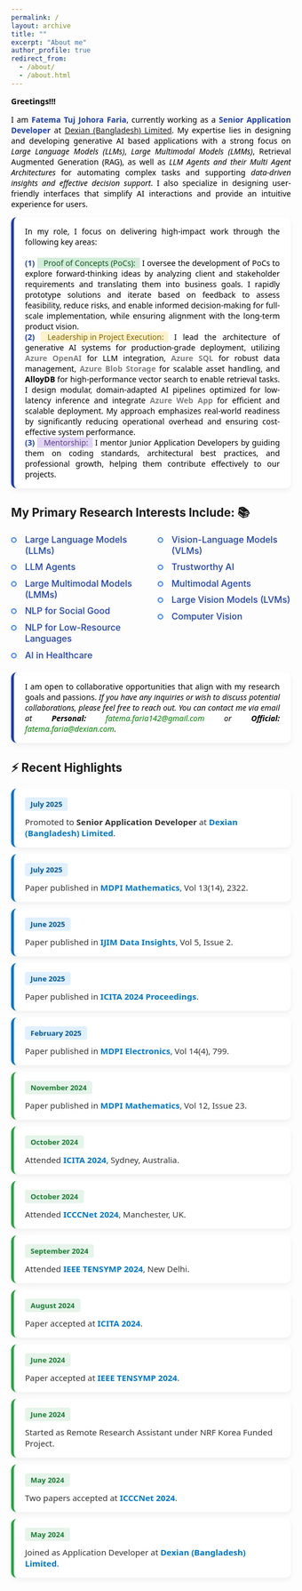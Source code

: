 ```yaml
---
permalink: /
layout: archive
title: ""
excerpt: "About me"
author_profile: true
redirect_from: 
  - /about/
  - /about.html
---
```



<style>
  .news-wrapper {
    font-family: 'Segoe UI', sans-serif;
  }

  .news-card {
    background: #ffffff;
    border-radius: 10px;
    padding: 16px 20px;
    margin: 12px 0;
    box-shadow: 0 4px 10px rgba(0,0,0,0.06);
    transition: transform 0.2s ease;
  }

  .news-card:hover {
    transform: scale(1.015);
  }

  .news-date {
    font-weight: 600;
    padding: 3px 10px;
    border-radius: 4px;
    font-size: 13px;
    display: inline-block;
    margin-bottom: 6px;
  }

  .news-link {
    color: #0077cc;
    font-weight: 600;
    text-decoration: none;
  }

  .news-link:hover {
    text-decoration: underline;
  }

  .news-desc {
    color: #333;
    margin-top: 4px;
    font-size: 15px;
  }

  /* Color coding by year */
  .year-2025 {
    border-left: 5px solid #0077cc;
  }

  .year-2025 .news-date {
    background: #e0f0ff;
    color: #005799;
  }

  .year-2024 {
    border-left: 5px solid #28a745;
  }

  .year-2024 .news-date {
    background: #e6f4ea;
    color: #1b7e35;
  }

  .year-2023 {
    border-left: 5px solid #ff9800;
  }

  .year-2023 .news-date {
    background: #fff4e0;
    color: #d27b00;
  }

.info-wrapper {
  font-family: 'Segoe UI', sans-serif;
}

.info-card {
  background: #ffffff;
  border-radius: 10px;
  padding: 16px 20px;
  margin: 12px 0;
  box-shadow: 0 4px 10px rgba(0,0,0,0.06);
  border-left: 5px solid #1e40af; /* blue border */
}

/* Optional: You can define more themes like .info-2025 if needed */

</style>
<span style="color:black; font-family:'Segoe UI', sans-serif; font-weight:bold;">Greetings!!!</span>

<p style="text-align:justify; color:black; font-family:'Segoe UI', sans-serif;"> 
  I am <strong style="color:#1e40af;">Fatema Tuj Johora Faria</strong>, currently working as a 
  <strong style="color:#1e40af;">Senior Application Developer</strong> at 
  <a href="https://www.linkedin.com/company/dexiansolutions/">Dexian (Bangladesh) Limited</a>. 
  My expertise lies in designing and developing generative AI based applications with a strong focus on 
  <em>Large Language Models (LLMs)</em>, <em>Large Multimodal Models (LMMs)</em>, 
  Retrieval Augmented Generation (RAG), as well as <em>LLM Agents and their Multi Agent Architectures</em> 
  for automating complex tasks and supporting <em>data-driven insights and effective decision support</em>. 
  I also specialize in designing user-friendly interfaces that simplify AI interactions and provide 
  an intuitive experience for users.
</p>

<div class="info-wrapper">
  <div class="info-card">
    <p style="text-align:justify; color:black; margin:0;">
      In my role, I focus on delivering high-impact work through the following key areas:
      <br><br>
      <b style="color:#1e40af;">(1)</b> 
      <span style="
        background-color: #d4edda;  /* light green background fill */
        padding: 0 8px 0 12px;      /* left padding a bit larger for border effect */
        color: #155724;
        display: inline-block;
        ">
        Proof of Concepts (PoCs):
      </span> I oversee the development of PoCs to explore forward-thinking ideas by analyzing client and stakeholder requirements and translating them into business goals. I rapidly prototype solutions and iterate based on feedback to assess feasibility, reduce risks, and enable informed decision-making for full-scale implementation, while ensuring alignment with the long-term product vision.
      <br>
      <b style="color:#1e40af;">(2)</b> 
      <span style="
        background-color: #fff3cd;  /* light orange background fill */
        padding: 0 8px 0 12px; 
        color: #856404;
        display: inline-block;
        ">
        Leadership in Project Execution:
      </span> I lead the architecture of generative AI systems for production-grade deployment, utilizing <span style="color:grey; font-weight:bold;">Azure OpenAI</span> for LLM integration, <span style="color:grey; font-weight:bold;">Azure SQL</span> for robust data management, <span style="color:grey; font-weight:bold;">Azure Blob Storage</span> for scalable asset handling, and <span style="font-weight:bold;">AlloyDB</span> for high-performance vector search to enable retrieval tasks. I design modular, domain-adapted AI pipelines optimized for low-latency inference and integrate <span style="color:grey; font-weight:bold;">Azure Web App</span> for efficient and scalable deployment. My approach emphasizes real-world readiness by significantly reducing operational overhead and ensuring cost-effective system performance.
      <br>
      <b style="color:#1e40af;">(3)</b> 
      <span style="
        background-color: #e2d6f3;  /* light purple background fill */
        padding: 0 8px 0 12px; 
        color: #5a3e8b;
        display: inline-block;
        ">
        Mentorship:
      </span> I mentor Junior Application Developers by guiding them on coding standards, architectural best practices, and professional growth, helping them contribute effectively to our projects.
    </p>
  </div>
</div>

<style>
  .research-interests {
    margin: 1.5rem 0;
  }
  .research-grid {
    display: grid;
    grid-template-columns: repeat(2, 1fr);
    gap: 1.5rem;
  }

  .research-grid ul {
    list-style: none;
    padding: 0;
    margin: 0;
  }

  .research-grid li {
    position: relative;
    padding-left: 25px;
    margin-bottom: 0.6rem;
    font-size: 1rem;
    color: #1a1a1a;
  }

.research-grid li::before {
  content: '';
  position: absolute;
  left: 0;
  top: 6px;
  width: 10px;
  height: 10px;
  background: transparent;
  border: 2px solid #3b82f6;
  border-radius: 50%;
  box-sizing: border-box;
}


  .research-grid em {
    font-style: normal;
    color: #1e40af;
    font-weight: 500;
  }

  @media (max-width: 600px) {
    .research-grid li {
      font-size: 0.95rem;
    }

    .research-interests h2 {
      font-size: 1.4rem;
    }

    .research-grid {
      grid-template-columns: 1fr;
      gap: 1rem;
    }
  }
</style>

## My Primary Research Interests Include: 📚
<div class="research-grid">
    <ul>
      <li><em>Large Language Models (LLMs)</em></li>
      <li><em>LLM Agents</em></li>
      <li><em>Large Multimodal Models (LMMs)</em></li>
      <li><em>NLP for Social Good</em></li>
      <li><em>NLP for Low-Resource Languages</em></li>
      <li><em>AI in Healthcare</em></li>
    </ul>
    <ul>
      <li><em>Vision-Language Models (VLMs)</em></li>
      <li><em>Trustworthy AI</em></li>
      <li><em>Multimodal Agents</em></li>
      <li><em>Large Vision Models (LVMs)</em></li>
      <li><em>Computer Vision</em></li>
    </ul>
  </div>

<div class="info-wrapper">
  <div class="info-card">
    <p style="text-align:justify; color:black; margin:0;">
      I am open to collaborative opportunities that align with my research goals and passions. 
      <em>
        If you have any inquiries or wish to discuss potential collaborations, please feel free to reach out. You can contact me via email at 
        <b>Personal:</b> <a href="mailto:fatema.faria142@gmail.com" style="color:green; text-decoration:none;">fatema.faria142@gmail.com</a> or 
        <b>Official:</b> <a href="mailto:fatema.faria@dexian.com" style="color:green; text-decoration:none;">fatema.faria@dexian.com</a>.
      </em>
    </p>
  </div>
</div>


## ⚡ Recent Highlights
<div class="news-wrapper">

<!-- 2025 -->
<div class="news-card year-2025">
  <div class="news-date">July 2025</div>
  <div class="news-desc">Promoted to <strong>Senior Application Developer</strong> at 
    <a class="news-link" href="https://www.linkedin.com/company/dexiansolutions/" target="_blank">Dexian (Bangladesh) Limited</a>.
  </div>
</div>

<div class="news-card year-2025">
  <div class="news-date">July 2025</div>
  <div class="news-desc">Paper published in <a class="news-link" href="https://www.mdpi.com/journal/mathematics" target="_blank">MDPI Mathematics</a>, Vol 13(14), 2322.</div>
</div>

<div class="news-card year-2025">
  <div class="news-date">June 2025</div>
  <div class="news-desc">Paper published in <a class="news-link" href="https://www.sciencedirect.com/journal/international-journal-of-information-management-data-insights" target="_blank">IJIM Data Insights</a>, Vol 5, Issue 2.</div>
</div>

<div class="news-card year-2025">
  <div class="news-date">June 2025</div>
  <div class="news-desc">Paper published in <a class="news-link" href="https://link.springer.com/chapter/10.1007/978-981-96-1758-6_32" target="_blank">ICITA 2024 Proceedings</a>.</div>
</div>

<div class="news-card year-2025">
  <div class="news-date">February 2025</div>
  <div class="news-desc">Paper published in <a class="news-link" href="https://www.mdpi.com/journal/electronics" target="_blank">MDPI Electronics</a>, Vol 14(4), 799.</div>
</div>

<!-- 2024 -->
<div class="news-card year-2024">
  <div class="news-date">November 2024</div>
  <div class="news-desc">Paper published in <a class="news-link" href="https://www.mdpi.com/journal/mathematics" target="_blank">MDPI Mathematics</a>, Vol 12, Issue 23.</div>
</div>

<div class="news-card year-2024">
  <div class="news-date">October 2024</div>
  <div class="news-desc">Attended <a class="news-link" href="https://icita.world/" target="_blank">ICITA 2024</a>, Sydney, Australia.</div>
</div>

<div class="news-card year-2024">
  <div class="news-date">October 2024</div>
  <div class="news-desc">Attended <a class="news-link" href="https://icccn.co.uk/" target="_blank">ICCCNet 2024</a>, Manchester, UK.</div>
</div>

<div class="news-card year-2024">
  <div class="news-date">September 2024</div>
  <div class="news-desc">Attended <a class="news-link" href="https://ieeedelhi-tensymp2024.org/" target="_blank">IEEE TENSYMP 2024</a>, New Delhi.</div>
</div>

<div class="news-card year-2024">
  <div class="news-date">August 2024</div>
  <div class="news-desc">Paper accepted at <a class="news-link" href="https://www.icita.world/#/" target="_blank">ICITA 2024</a>.</div>
</div>

<div class="news-card year-2024">
  <div class="news-date">June 2024</div>
  <div class="news-desc">Paper accepted at <a class="news-link" href="https://ieeedelhi-tensymp2024.org/" target="_blank">IEEE TENSYMP 2024</a>.</div>
</div>

<div class="news-card year-2024">
  <div class="news-date">June 2024</div>
  <div class="news-desc">Started as Remote Research Assistant under NRF Korea Funded Project.</div>
</div>

<div class="news-card year-2024">
  <div class="news-date">May 2024</div>
  <div class="news-desc">Two papers accepted at <a class="news-link" href="https://icccn.co.uk/" target="_blank">ICCCNet 2024</a>.</div>
</div>

<div class="news-card year-2024">
  <div class="news-date">May 2024</div>
  <div class="news-desc">Joined as Application Developer at 
    <a class="news-link" href="https://www.linkedin.com/company/dexiansolutions/" target="_blank">Dexian (Bangladesh) Limited</a>.
  </div>
</div>

<!-- Example for 2023
<div class="news-card year-2023">
  <div class="news-date">December 2023</div>
  <div class="news-desc">Example older event — add your 2023 news here if needed.</div>
</div> -->

</div>
